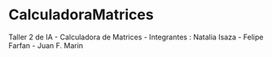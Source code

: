 # CalculadoraMatrices
Taller 2 de IA -  Calculadora de Matrices - Integrantes : Natalia Isaza - Felipe Farfan - Juan F. Marin

